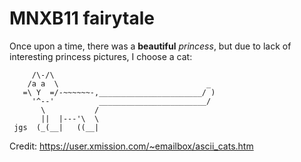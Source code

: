 # MNXB11 fairytale

Once upon a time, 
there was a **beautiful** _princess_, 
but due to lack of interesting princess pictures, I choose a cat:

```
     /\-/\
    /a a  \                                 _
   =\ Y  =/-~~~~~~-,_______________________/ )
     '^--'          ________________________/
       \           /
       ||  |---'\  \  
 jgs  (_(__|   ((__|   
```
Credit: <https://user.xmission.com/~emailbox/ascii_cats.htm>
